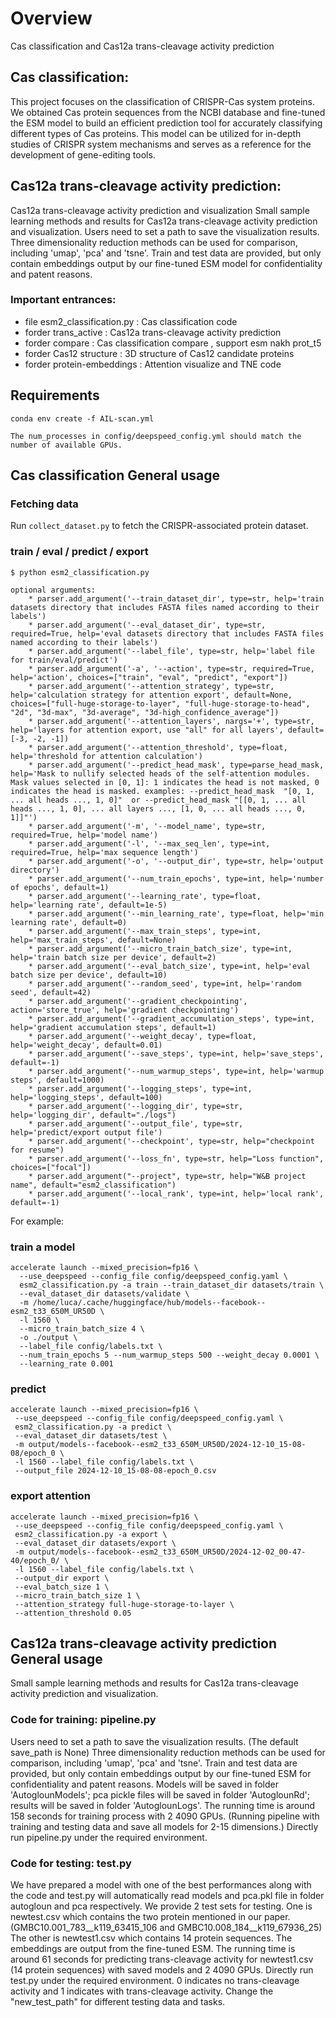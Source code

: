 
# Overview

Cas classification and Cas12a trans-cleavage activity prediction

## Cas classification:
This project focuses on the classification of CRISPR-Cas system proteins. We obtained Cas protein sequences from the NCBI database and fine-tuned the ESM model to build an efficient prediction tool for accurately classifying different types of Cas proteins. This model can be utilized for in-depth studies of CRISPR system mechanisms and serves as a reference for the development of gene-editing tools.

## Cas12a trans-cleavage activity prediction:
Cas12a trans-cleavage activity prediction and visualization
Small sample learning methods and results for Cas12a trans-cleavage activity prediction and visualization.
Users need to set a path to save the visualization results.
Three dimensionality reduction methods can be used for comparison, including 'umap', 'pca' and 'tsne'.
Train and test data are provided, but only contain embeddings output by our fine-tuned ESM model for confidentiality and patent reasons.

### Important entrances:
* file esm2_classification.py : Cas classification code
* forder trans_active : Cas12a trans-cleavage activity prediction
* forder compare : Cas classification compare , support esm nakh prot_t5
* forder Cas12 structure : 3D structure of Cas12 candidate proteins
* forder protein-embeddings : Attention visualize and TNE code

## Requirements
```
conda env create -f AIL-scan.yml

The num_processes in config/deepspeed_config.yml should match the number of available GPUs.
```

## Cas classification General usage

### Fetching data
Run `collect_dataset.py` to fetch the CRISPR-associated protein dataset. 

### train / eval / predict / export

```
$ python esm2_classification.py

optional arguments:
    * parser.add_argument('--train_dataset_dir', type=str, help='train datasets directory that includes FASTA files named according to their labels')
    * parser.add_argument('--eval_dataset_dir', type=str, required=True, help='eval datasets directory that includes FASTA files named according to their labels')
    * parser.add_argument('--label_file', type=str, help='label file for train/eval/predict')
    * parser.add_argument('-a', '--action', type=str, required=True, help='action', choices=["train", "eval", "predict", "export"])
    * parser.add_argument('--attention_strategy', type=str, help='calculation strategy for attention export', default=None, choices=["full-huge-storage-to-layer", "full-huge-storage-to-head", "2d", "3d-max", "3d-average", "3d-high_confidence_average"])
    * parser.add_argument('--attention_layers', nargs='+', type=str, help='layers for attention export, use "all" for all layers', default=[-3, -2, -1])
    * parser.add_argument('--attention_threshold', type=float, help='threshold for attention calculation')
    * parser.add_argument('--predict_head_mask', type=parse_head_mask, help='Mask to nullify selected heads of the self-attention modules. Mask values selected in [0, 1]: 1 indicates the head is not masked, 0 indicates the head is masked. examples: --predict_head_mask  "[0, 1, ... all heads ..., 1, 0]"  or --predict_head_mask "[[0, 1, ... all heads ..., 1, 0], ... all layers ..., [1, 0, ... all heads ..., 0, 1]]"')
    * parser.add_argument('-m', '--model_name', type=str, required=True, help='model name')
    * parser.add_argument('-l', '--max_seq_len', type=int, required=True, help='max sequence length')
    * parser.add_argument('-o', '--output_dir', type=str, help='output directory')
    * parser.add_argument('--num_train_epochs', type=int, help='number of epochs', default=1)
    * parser.add_argument('--learning_rate', type=float, help='learning rate', default=1e-5)
    * parser.add_argument('--min_learning_rate', type=float, help='min learning rate', default=0)
    * parser.add_argument('--max_train_steps', type=int, help='max_train_steps', default=None)
    * parser.add_argument('--micro_train_batch_size', type=int, help='train batch size per device', default=2)
    * parser.add_argument('--eval_batch_size', type=int, help='eval batch size per device', default=10)
    * parser.add_argument('--random_seed', type=int, help='random seed', default=42)
    * parser.add_argument('--gradient_checkpointing', action='store_true', help='gradient checkpointing')
    * parser.add_argument('--gradient_accumulation_steps', type=int, help='gradient accumulation steps', default=1)
    * parser.add_argument('--weight_decay', type=float, help='weight_decay', default=0.01)
    * parser.add_argument('--save_steps', type=int, help='save_steps', default=-1)
    * parser.add_argument('--num_warmup_steps', type=int, help='warmup steps', default=1000)
    * parser.add_argument('--logging_steps', type=int, help='logging_steps', default=100)
    * parser.add_argument('--logging_dir', type=str, help='logging_dir', default="./logs")
    * parser.add_argument('--output_file', type=str, help='predict/export output file')
    * parser.add_argument('--checkpoint', type=str, help="checkpoint for resume")
    * parser.add_argument('--loss_fn', type=str, help="Loss function", choices=["focal"])
    * parser.add_argument("--project", type=str, help="W&B project name", default="esm2_classification")
    * parser.add_argument('--local_rank', type=int, help='local rank', default=-1)
```

For example:

### train a model
```
accelerate launch --mixed_precision=fp16 \
  --use_deepspeed --config_file config/deepspeed_config.yaml \
  esm2_classification.py -a train --train_dataset_dir datasets/train \
  --eval_dataset_dir datasets/validate \
  -m /home/luca/.cache/huggingface/hub/models--facebook--esm2_t33_650M_UR50D \
  -l 1560 \
  --micro_train_batch_size 4 \
  -o ./output \
  --label_file config/labels.txt \
  --num_train_epochs 5 --num_warmup_steps 500 --weight_decay 0.0001 \
  --learning_rate 0.001
```

### predict
```
accelerate launch --mixed_precision=fp16 \
 --use_deepspeed --config_file config/deepspeed_config.yaml \
 esm2_classification.py -a predict \
 --eval_dataset_dir datasets/test \
 -m output/models--facebook--esm2_t33_650M_UR50D/2024-12-10_15-08-08/epoch_0 \
 -l 1560 --label_file config/labels.txt \
 --output_file 2024-12-10_15-08-08-epoch_0.csv
```

### export attention
```
accelerate launch --mixed_precision=fp16 \
 --use_deepspeed --config_file config/deepspeed_config.yaml \
 esm2_classification.py -a export \
 --eval_dataset_dir datasets/export \
 -m output/models--facebook--esm2_t33_650M_UR50D/2024-12-02_00-47-40/epoch_0/ \
 -l 1560 --label_file config/labels.txt \
 --output_dir export \
 --eval_batch_size 1 \
 --micro_train_batch_size 1 \
 --attention_strategy full-huge-storage-to-layer \
 --attention_threshold 0.05
```

##  Cas12a trans-cleavage activity prediction General usage

Small sample learning methods and results for Cas12a trans-cleavage activity prediction and visualization.

### Code for training: pipeline.py
Users need to set a path to save the visualization results. (The default save_path is None)
Three dimensionality reduction methods can be used for comparison, including 'umap', 'pca' and 'tsne'. 
Train and test data are provided, but only contain embeddings output by our fine-tuned ESM for confidentiality and patent reasons.
Models will be saved in folder 'AutoglounModels'; pca pickle files will be saved in folder 'AutoglounRd'; results will be saved in folder 'AutoglounLogs'.
The running time is around 158 seconds for training process with 2 4090 GPUs. (Running pipeline with training and testing data and save all models for 2-15 dimensions.)
Directly run pipeline.py under the required environment.

### Code for testing: test.py 
We have prepared a model with one of the best performances along with the code and test.py will automatically read models and pca.pkl file in folder autogloun and pca respectively.
We provide 2 test sets for testing. One is newtest.csv which contains the two protein mentioned in our paper. (GMBC10.001_783__k119_63415_106 and GMBC10.008_184__k119_67936_25) The other is newtest1.csv which contains 14 protein sequences. The embeddings are output from the fine-tuned ESM.
The running time is around 61 seconds for predicting trans-cleavage activity for newtest1.csv (14 protein sequences) with saved models and 2 4090 GPUs.
Directly run test.py under the required environment. 0 indicates no trans-cleavage activity and 1 indicates with trans-cleavage activity. Change the "new_test_path" for different testing data and tasks.









```

